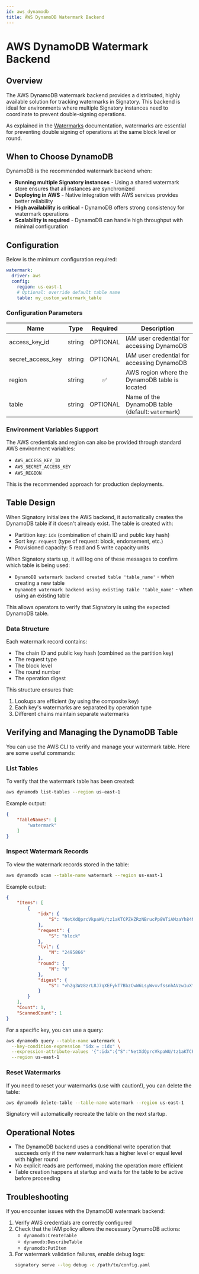 ```yaml
---
id: aws_dynamodb
title: AWS DynamoDB Watermark Backend
---
```


# AWS DynamoDB Watermark Backend

## Overview

The AWS DynamoDB watermark backend provides a distributed, highly available solution for tracking watermarks in Signatory. This backend is ideal for environments where multiple Signatory instances need to coordinate to prevent double-signing operations.

As explained in the [Watermarks](./watermarks.md) documentation, watermarks are essential for preventing double signing of operations at the same block level or round.

## When to Choose DynamoDB

DynamoDB is the recommended watermark backend when:

- **Running multiple Signatory instances** - Using a shared watermark store ensures that all instances are synchronized
- **Deploying in AWS** - Native integration with AWS services provides better reliability
- **High availability is critical** - DynamoDB offers strong consistency for watermark operations
- **Scalability is required** - DynamoDB can handle high throughput with minimal configuration

## Configuration

Below is the minimum configuration required:

```yaml
watermark:
  driver: aws
  config:
    region: us-east-1
    # Optional: override default table name
    table: my_custom_watermark_table
```

### Configuration Parameters

| Name              | Type   | Required | Description                                                         |
|-------------------|--------|:--------:|---------------------------------------------------------------------|
| access_key_id     | string | OPTIONAL | IAM user credential for accessing DynamoDB                          |
| secret_access_key | string | OPTIONAL | IAM user credential for accessing DynamoDB                          |
| region            | string | ✅       | AWS region where the DynamoDB table is located                      |
| table             | string | OPTIONAL | Name of the DynamoDB table (default: `watermark`)                   |

### Environment Variables Support

The AWS credentials and region can also be provided through standard AWS environment variables:

- `AWS_ACCESS_KEY_ID`
- `AWS_SECRET_ACCESS_KEY`
- `AWS_REGION`

This is the recommended approach for production deployments.

## Table Design

When Signatory initializes the AWS backend, it automatically creates the DynamoDB table if it doesn't already exist. The table is created with:

- Partition key: `idx` (combination of chain ID and public key hash)
- Sort key: `request` (type of request: block, endorsement, etc.)
- Provisioned capacity: 5 read and 5 write capacity units

When Signatory starts up, it will log one of these messages to confirm which table is being used:
- `DynamoDB watermark backend created table 'table_name'` - when creating a new table
- `DynamoDB watermark backend using existing table 'table_name'` - when using an existing table

This allows operators to verify that Signatory is using the expected DynamoDB table.

### Data Structure

Each watermark record contains:
- The chain ID and public key hash (combined as the partition key)
- The request type
- The block level
- The round number
- The operation digest

This structure ensures that:
1. Lookups are efficient (by using the composite key)
2. Each key's watermarks are separated by operation type
3. Different chains maintain separate watermarks

## Verifying and Managing the DynamoDB Table

You can use the AWS CLI to verify and manage your watermark table. Here are some useful commands:

### List Tables

To verify that the watermark table has been created:

```bash
aws dynamodb list-tables --region us-east-1
```

Example output:
```json
{
    "TableNames": [
        "watermark"
    ]
}
```

### Inspect Watermark Records

To view the watermark records stored in the table:

```bash
aws dynamodb scan --table-name watermark --region us-east-1
```

Example output:
```json
{
    "Items": [
        {
            "idx": {
                "S": "NetXdQprcVkpaWU/tz1aKTCPZHZRzNBrucPp8WTiAMzaYh84NZkC"
            },
            "request": {
                "S": "block"
            },
            "lvl": {
                "N": "2495866"
            },
            "round": {
                "N": "0"
            },
            "digest": {
                "S": "vh2g3Wz8zrL8J7qXEFykT7BbzCwW6LsyWvxvfssnhAVzw1uXfCJf"
            }
        }
    ],
    "Count": 1,
    "ScannedCount": 1
}
```

For a specific key, you can use a query:

```bash
aws dynamodb query --table-name watermark \
  --key-condition-expression "idx = :idx" \
  --expression-attribute-values '{":idx":{"S":"NetXdQprcVkpaWU/tz1aKTCPZHZRzNBrucPp8WTiAMzaYh84NZkC"}}' \
  --region us-east-1
```

### Reset Watermarks

If you need to reset your watermarks (use with caution!), you can delete the table:

```bash
aws dynamodb delete-table --table-name watermark --region us-east-1
```

Signatory will automatically recreate the table on the next startup.

## Operational Notes

- The DynamoDB backend uses a conditional write operation that succeeds only if the new watermark has a higher level or equal level with higher round
- No explicit reads are performed, making the operation more efficient
- Table creation happens at startup and waits for the table to be active before proceeding

## Troubleshooting

If you encounter issues with the DynamoDB watermark backend:

1. Verify AWS credentials are correctly configured
2. Check that the IAM policy allows the necessary DynamoDB actions:
   - `dynamodb:CreateTable`
   - `dynamodb:DescribeTable`
   - `dynamodb:PutItem`
3. For watermark validation failures, enable debug logs:
   ```bash
   signatory serve --log debug -c /path/to/config.yaml
   ```